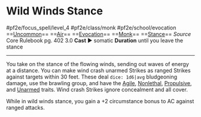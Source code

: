 # Wild Winds Stance
#pf2e/focus_spell/level_4 #pf2e/class/monk #pf2e/school/evocation 
==[Uncommon](../../../../../TTRPGShare-Pathfinder-2E-Vault/rules/traits/uncommon.md)== ==[Air](../../../../../TTRPGShare-Pathfinder-2E-Vault/rules/traits/air.md)== ==[Evocation](../../../../../TTRPGShare-Pathfinder-2E-Vault/rules/traits/evocation.md)== ==[Monk](../../../../../TTRPGShare-Pathfinder-2E-Vault/rules/traits/monk.md)== ==[Stance](../../../../../TTRPGShare-Pathfinder-2E-Vault/rules/traits/stance.md)==
*Source* Core Rulebook pg. 402 3.0
**Cast** ► somatic
**Duration** until you leave the stance

---
You take on the stance of the flowing winds, sending out waves of energy at a distance. You can make wind crash unarmed Strikes as ranged Strikes against targets within 30 feet. These deal `dice: 1d6|avg` bludgeoning damage, use the brawling group, and have the [Agile](../../../../../TTRPGShare-Pathfinder-2E-Vault/rules/traits/agile.md), [Nonlethal](../../../../../TTRPGShare-Pathfinder-2E-Vault/rules/traits/nonlethal.md), [Propulsive](../../../../../TTRPGShare-Pathfinder-2E-Vault/rules/traits/propulsive.md), and [Unarmed](../../../../../TTRPGShare-Pathfinder-2E-Vault/rules/traits/unarmed.md) traits. Wind crash Strikes ignore concealment and all cover.

While in wild winds stance, you gain a +2 circumstance bonus to AC against ranged attacks.